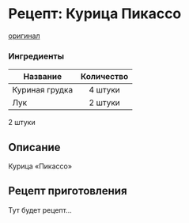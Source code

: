 # Рецепт: Курица Пикассо
[оригинал](https://eda.ru/recepty/osnovnye-blyuda/kurica-pikasso-25902)

### Ингредиенты
| Название        	| Количество    |
| -------------   	|:-------------:|
| Куриная грудка | 4 штуки |
| Лук | 2 штуки |

2 штуки
## Описание
Курица «Пикассо»

## Рецепт приготовления
Тут будет рецепт...